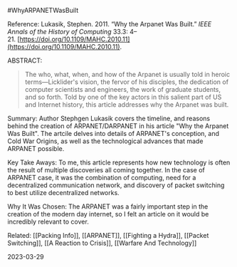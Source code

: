 #WhyARPANETWasBuilt

Reference:
Lukasik, Stephen. 2011. “Why the Arpanet Was Built.” _IEEE Annals of the History of Computing_ 33.3: 4–21. [https://doi.org/10.1109/MAHC.2010.11](https://doi.org/10.1109/MAHC.2010.11).

ABSTRACT:
> The who, what, when, and how of the Arpanet is usually told in heroic terms—Licklider's vision, the fervor of his disciples, the dedication of computer scientists and engineers, the work of graduate students, and so forth. Told by one of the key actors in this salient part of US and Internet history, this article addresses why the Arpanet was built.

Summary:
Author Stephgen Lukasik covers the timeline, and reasons behind the creation of ARPANET/DARPANET in his article "Why the Arpanet Was Built". The artcile delves into details of ARPANET's conception, and Cold War Origins, as well as the technological advances that made ARPANET possible.

Key Take Aways:
To me, this article represents how new technology is often the result of multiple discoveries all coming together. In the case of ARPANET case, it was the combination of computing, need for a decentralized communication network, and discovery of packet switching to best utilize decentralized networks.

Why It Was Chosen:
The ARPANET was a fairly important step in the creation of the modern day internet, so I felt an article on it would be incredibly relevant to cover.


Related:
[[Packing Info]], [[ARPANET]], [[Fighting a Hydra]], [[Packet Switching]], [[A Reaction to Crisis]], [[Warfare And Technology]]

2023-03-29
